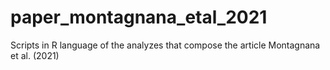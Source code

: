 # paper_montagnana_etal_2021
Scripts in R language of the analyzes that compose the article Montagnana et al. (2021)
